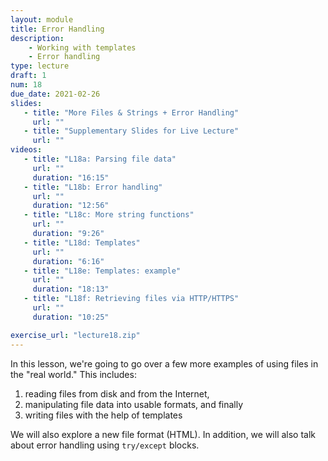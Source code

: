 ```yaml
---
layout: module
title: Error Handling
description:
    - Working with templates
    - Error handling
type: lecture
draft: 1
num: 18
due_date: 2021-02-26
slides: 
   - title: "More Files & Strings + Error Handling"
     url: ""
   - title: "Supplementary Slides for Live Lecture"
     url: ""
videos:
   - title: "L18a: Parsing file data"
     url: ""
     duration: "16:15"
   - title: "L18b: Error handling"
     url: ""
     duration: "12:56"
   - title: "L18c: More string functions"
     url: ""
     duration: "9:26"
   - title: "L18d: Templates"
     url: ""
     duration: "6:16"
   - title: "L18e: Templates: example"
     url: ""
     duration: "18:13"
   - title: "L18f: Retrieving files via HTTP/HTTPS"
     url: ""
     duration: "10:25"

exercise_url: "lecture18.zip"
---
```


In this lesson, we're going to go over a few more examples of using files in the "real world." This includes:

1. reading files from disk and from the Internet,
2. manipulating file data into usable formats, and finally
3. writing files with the help of templates

We will also explore a new file format (HTML). In addition, we will also talk about error handling using `try/except` blocks.